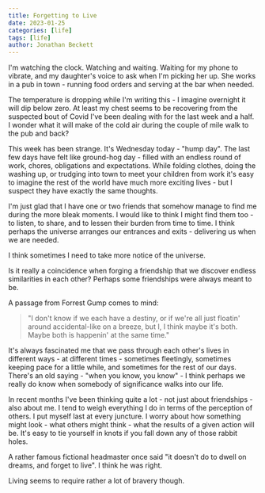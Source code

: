```yaml
---
title: Forgetting to Live
date: 2023-01-25
categories: [life]
tags: [life]
author: Jonathan Beckett
---
```


I'm watching the clock. Watching and waiting. Waiting for my phone to vibrate, and my daughter's voice to ask when I'm picking her up. She works in a pub in town - running food orders and serving at the bar when needed.

The temperature is dropping while I'm writing this - I imagine overnight it will dip below zero. At least my chest seems to be recovering from the suspected bout of Covid I've been dealing with for the last week and a half. I wonder what it will make of the cold air during the couple of mile walk to the pub and back?

This week has been strange. It's Wednesday today - "hump day". The last few days have felt like ground-hog day - filled with an endless round of work, chores, obligations and expectations. While folding clothes, doing the washing up, or trudging into town to meet your children from work it's easy to imagine the rest of the world have much more exciting lives - but I suspect they have exactly the same thoughts.

I'm just glad that I have one or two friends that somehow manage to find me during the more bleak moments. I would like to think I might find them too - to listen, to share, and to lessen their burden from time to time. I think perhaps the universe arranges our entrances and exits - delivering us when we are needed.

I think sometimes I need to take more notice of the universe.

Is it really a coincidence when forging a friendship that we discover endless similarities in each other? Perhaps some friendships were always meant to be.

A passage from Forrest Gump comes to mind:

> "I don't know if we each have a destiny, or if we're all just floatin' around accidental-like on a breeze, but I, I think maybe it's both. Maybe both is happenin' at the same time."

It's always fascinated me that we pass through each other's lives in different ways - at different times - sometimes fleetingly, sometimes keeping pace for a little while, and sometimes for the rest of our days. There's an old saying - "when you know, you know" - I think perhaps we really do know when somebody of significance walks into our life.

In recent months I've been thinking quite a lot - not just about friendships - also about me. I tend to weigh everything I do in terms of the perception of others. I put myself last at every juncture. I worry about how something might look - what others might think - what the results of a given action will be. It's easy to tie yourself in knots if you fall down any of those rabbit holes.

A rather famous fictional headmaster once said "it doesn't do to dwell on dreams, and forget to live". I think he was right.

Living seems to require rather a lot of bravery though.